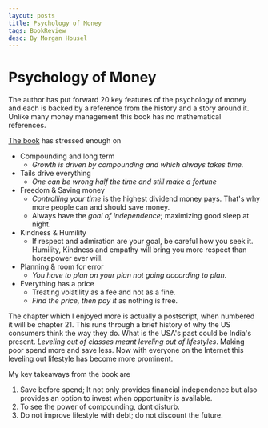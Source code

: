 ```yaml
---
layout: posts
title: Psychology of Money
tags: BookReview
desc: By Morgan Housel
---
```


# Psychology of Money

The author has put forward 20 key features of the psychology of money and each
is backed by a reference from the history and a story around it. Unlike many
money management this book has no mathematical references.

[The book](https://www.goodreads.com/book/show/41881472-the-psychology-of-money) has stressed enough on
- Compounding and long term
    - *Growth is driven by compounding and which always takes time.*
- Tails drive everything
    - *One can be wrong half the time and still make a fortune*
- Freedom & Saving money
    - *Controlling your time* is the highest dividend money pays. That's why more
      people can and should save money.
    - Always have the *goal of independence*; maximizing good sleep at
      night.
- Kindness & Humility
    - If respect and admiration are your goal, be careful how you seek it.
      Humility, Kindness and empathy will bring you more respect than
      horsepower ever will.
- Planning & room for error
    - *You have to plan on your plan not going according to plan.*
- Everything has a price
    - Treating volatility as a fee and not as a fine.
    - *Find the price, then pay it* as nothing is free.


The chapter which I enjoyed more is actually a postscript, when numbered it will
be chapter 21. This runs through a brief history of why the US consumers think
the way they do. What is the USA's past could be India's present. *Leveling out of
classes meant leveling out of lifestyles*. Making poor spend more
and save less. Now with everyone on the Internet this leveling out lifestyle has
become more prominent.

My key takeaways from the book are

1. Save before spend; It not only provides financial independence but also
   provides an option to invest when opportunity is available.
2. To see the power of compounding, dont disturb.
3. Do not improve lifestyle with debt; do not discount the future.
